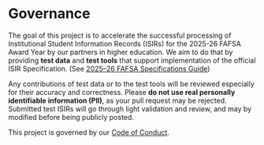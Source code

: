 # Governance
The goal of this project is to accelerate the successful processing of Institutional Student Information Records (ISIRs) for the 2025-26 FAFSA Award Year by our partners in higher education. We aim to do that by providing **test data** and **test tools** that support implementation of the official ISIR Specification. (See [2025–26 FAFSA Specifications Guide][fafsa_spec_2025_26])

 [fafsa_spec_2025_26]: https://fsapartners.ed.gov/knowledge-center/library/handbooks-manuals-or-guides/2024-08-23/2025-26-fafsa-specifications-guide-september-2024-update

Any contributions of test data or to the test tools will be reviewed especially for their accuracy and correctness. Please **do not use real personally identifiable information (PII)**, as your pull request may be rejected. Submitted test ISIRs will go through light validation and review, and may by modified before being publicly posted.

This project is governed by our [Code of Conduct](CODE_OF_CONDUCT.md). 

